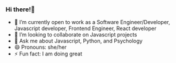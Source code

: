 ### Hi there!👋

- 🔭 I’m currently open to work as a Software Engineer/Developer, Javascript developer, Frontend Engineer, React developer 
- 👯 I’m looking to collaborate on Javascript projects
- 💬 Ask me about Javascript, Python, and Psychology
- 😄 Pronouns: she/her
- ⚡ Fun fact: I am doing great
